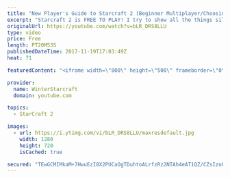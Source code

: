 ```yaml
---
title: "New Player's Guide to Starcraft 2 (Beginner Multiplayer/Choosing Race)"
excerpt: "Starcraft 2 is FREE TO PLAY! I try to show all the things silver league me wishes he had known in 2010!! Important Links (to outside resources): Sc2ReplayStats: https://sc2replaystats.com/ Team Liquid: http://www.teamliquid.net/ Reddit Resources: https://www.reddit.com/r/starcraft/wiki/related_reddits"
originalUrl: https://youtube.com/watch?v=bLR_DRS8LLU
type: video
price: Free
length: PT20M53S
publishedDateTime: 2017-11-19T17:03:49Z
heat: 71

featuredContent: "<iframe width=\"800\" height=\"500\" frameborder=\"0\" src=\"https://www.youtube.com/embed/bLR_DRS8LLU\" allow=\"accelerometer; autoplay; encrypted-media; gyroscope; picture-in-picture\" allowfullscreen></iframe>"

provider:
  name: WinterStarcraft
  domain: youtube.com

topics:
  - StarCraft 2

images:
  - url: https://i.ytimg.com/vi/bLR_DRS8LLU/maxresdefault.jpg
    width: 1280
    height: 720
    isCached: true

secured: "TEwGCMIMkaM+7HwuEzI8X2PUCaOgTDuhtoALrfzRz2NTAh4eAT1QZ/CZsIzoQrl95DfdCnfUmyiCy2/eto7ZJfsbA0TimVF2kTc525J3xwlJ2zFVjNMT9ebrT7yg8MWcJ6Z2y1WwHh78sGwXwpQSXxFkKaNK9UtbQfbaY+pYgdKAGAVbj4t3SNyfOCyMb9R/t8eLKb4ymZ4hBqJzbdOytlMHcdXpermkCr1oWZ2GKx1yX1oIiYpi6Y/42b1ubH+sHkBSXmk6W4qpTQPXPP2AMbhEUhM5DKGrNWo6mEjtNKDEqsZWU/DEbPyB1H1RuvzQVbaqpdkI66WwFtu7OFb6LUqGHtQQ6fB4nCeqacylYkME+0cWkQ7g0/MtuuYVsJPSVu8cHUpxDRuf83j6wWZSGnaF6B2D8ofMdGZLKr6LJeBV8ykdj2DuGvEGIGnvTS3u;Swr8dJuh4rlub28+yr9BKw=="
---
```


